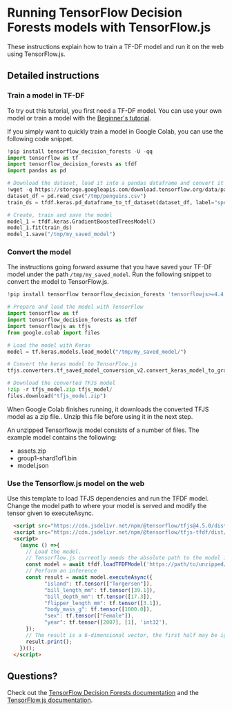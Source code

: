 # Running TensorFlow Decision Forests models with TensorFlow.js

These instructions explain how to train a TF-DF model and run it on the
web using TensorFlow.js.

## Detailed instructions

### Train a model in TF-DF

To try out this tutorial, you first need a TF-DF model. You can use your own
model or train a model with the
[Beginner's tutorial](https://www.tensorflow.org/decision_forests/tutorials/beginner_colab).

If you simply want to quickly train a model in Google Colab, you can use the
following code snippet.

```python
!pip install tensorflow_decision_forests -U -qq
import tensorflow as tf
import tensorflow_decision_forests as tfdf
import pandas as pd

# Download the dataset, load it into a pandas dataframe and convert it to TensorFlow format.
!wget -q https://storage.googleapis.com/download.tensorflow.org/data/palmer_penguins/penguins.csv -O /tmp/penguins.csv
dataset_df = pd.read_csv("/tmp/penguins.csv")
train_ds = tfdf.keras.pd_dataframe_to_tf_dataset(dataset_df, label="species")

# Create, train and save the model
model_1 = tfdf.keras.GradientBoostedTreesModel()
model_1.fit(train_ds)
model_1.save("/tmp/my_saved_model")
```

### Convert the model

The instructions going forward assume that you have saved your TF-DF model under
the path `/tmp/my_saved_model`. Run the following snippet to convert the model
to TensorFlow.js.

```python
!pip install tensorflow tensorflow_decision_forests 'tensorflowjs>=4.4.0'

# Prepare and load the model with TensorFlow
import tensorflow as tf
import tensorflow_decision_forests as tfdf
import tensorflowjs as tfjs
from google.colab import files

# Load the model with Keras
model = tf.keras.models.load_model("/tmp/my_saved_model/")

# Convert the keras model to TensorFlow.js
tfjs.converters.tf_saved_model_conversion_v2.convert_keras_model_to_graph_model(model, "./tfjs_model")

# Download the converted TFJS model
!zip -r tfjs_model.zip tfjs_model/
files.download("tfjs_model.zip")
```

When Google Colab finishes running, it downloads the converted TFJS model as a
zip file.. Unzip this file before using it in the next step.

An unzipped Tensorflow.js model consists of a number of files. The example
model contains the following:

- assets.zip
- group1-shard1of1.bin
- model.json


### Use the Tensorflow.js model on the web

Use this template to load TFJS dependencies and run the TFDF model. Change the
model path to where your model is served and modify the tensor given to
executeAsync.

```html
  <script src="https://cdn.jsdelivr.net/npm/@tensorflow/tfjs@4.5.0/dist/tf.min.js"></script>
  <script src="https://cdn.jsdelivr.net/npm/@tensorflow/tfjs-tfdf/dist/tf-tfdf.min.js"></script>
  <script>
    (async () =>{
      // Load the model.
      // Tensorflow.js currently needs the absolute path to the model including the full origin.
      const model = await tfdf.loadTFDFModel('https://path/to/unzipped/model/model.json');
      // Perform an inference
      const result = await model.executeAsync({
            "island": tf.tensor(["Torgersen"]),
            "bill_length_mm": tf.tensor([39.1]),
            "bill_depth_mm": tf.tensor([17.3]),
            "flipper_length_mm": tf.tensor([3.1]),
            "body_mass_g": tf.tensor([1000.0]),
            "sex": tf.tensor(["Female"]),
            "year": tf.tensor([2007], [1], 'int32'),
      });
      // The result is a 6-dimensional vector, the first half may be ignored
      result.print();
    })();
  </script>
```

## Questions?

Check out the
[TensorFlow Decision Forests documentation](https://www.tensorflow.org/decision_forests)
and the [TensorFlow.js documentation](https://www.tensorflow.org/js/tutorials).
